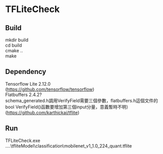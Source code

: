 # TFLiteCheck
## Build
mkdir build  
cd build  
cmake ..  
make  
## Dependency
Tensorflow Lite 2.12.0  
(https://github.com/tensorflow/tensorflow)  
Flatbuffers 2.4.2?   
schema_generated.h調用VerifyField需要三個參數，flatbuffers.h這個文件的bool VerifyField()函數要增加第三個input分量，意義暫時不明）  
(https://github.com/karthickai/tflite)  
## Run
TFLiteCheck.exe ..\..\tfliteModel\classification\mobilenet_v1_1.0_224_quant.tflite  



